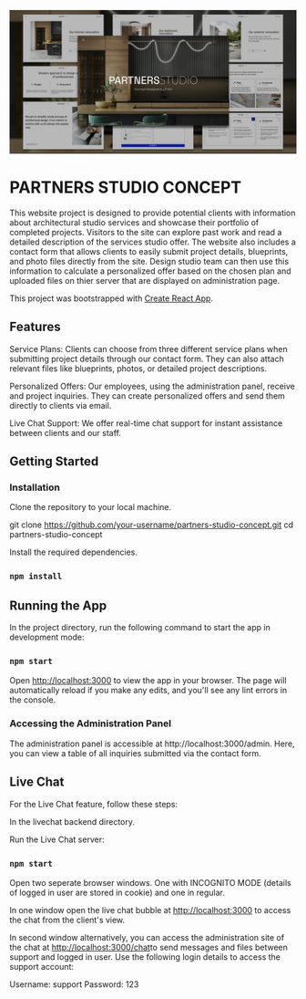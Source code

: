 ![Partners Studio Concept](./cover_.jpg)

# PARTNERS STUDIO CONCEPT

This website project is designed to provide potential clients with information about architectural studio services and showcase their portfolio of completed projects. Visitors to the site can explore past work and read a detailed description of the services studio offer. The website also includes a contact form that allows clients to easily submit project details, blueprints, and photo files directly from the site. Design studio team can then use this information to calculate a personalized offer based on the chosen plan and uploaded files on thier server that are displayed on administration page.

This project was bootstrapped with [Create React App](https://github.com/facebook/create-react-app).

## Features

Service Plans: Clients can choose from three different service plans when submitting project details through our contact form. They can also attach relevant files like blueprints, photos, or detailed project descriptions.

Personalized Offers: Our employees, using the administration panel, receive and project inquiries. They can create personalized offers and send them directly to clients via email.

Live Chat Support: We offer real-time chat support for instant assistance between clients and our staff.

## Getting Started

### Installation

Clone the repository to your local machine.

git clone https://github.com/your-username/partners-studio-concept.git
cd partners-studio-concept

Install the required dependencies.

### `npm install`

## Running the App

In the project directory, run the following command to start the app in development mode:

### `npm start`

Open [http://localhost:3000](http://localhost:3000) to view the app in your browser.
The page will automatically reload if you make any edits, and you'll see any lint errors in the console.

### Accessing the Administration Panel

The administration panel is accessible at http://localhost:3000/admin.
Here, you can view a table of all inquiries submitted via the contact form.

## Live Chat

For the Live Chat feature, follow these steps:

In the livechat backend directory.

Run the Live Chat server:

### `npm start`

Open two seperate browser windows. One with INCOGNITO MODE (details of logged in user are stored in cookie) and one in regular.

In one window open the live chat bubble at [http://localhost:3000](http://localhost:3000) to access the chat from the client's view.

In second window alternatively, you can access the administration site of the chat at [http://localhost:3000/chat](http://localhost:3000/chat)to send messages and files between support and logged in user.
Use the following login details to access the support account:

Username: support
Password: 123
